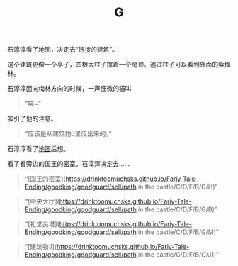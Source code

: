 ﻿---
title: G
tags: 新建,模板,
renderNumberedHeading: true
grammar_cjkRuby: true
---
石淳淳看了地图，决定去“链接的建筑”。    

这个建筑更像一个亭子，四根大柱子撑着一个房顶。透过柱子可以看到外面的紫梅林。  

石淳淳面向梅林方向的时候，一声细微的猫叫  

> “喵~”  

吸引了他的注意。  

> “应该是从建筑物J里传出来的。”  

石淳淳看了[地图]()后想。  

看了看旁边的国王的密室，石淳淳决定去……  

> “[国王的密室](https://drinktoomuchsks.github.io/Fariy-Tale-Ending/goodking/goodguard/sell/path in the castle/C/D/F/B/G/H)”  

> “[中央大厅](https://drinktoomuchsks.github.io/Fariy-Tale-Ending/goodking/goodguard/sell/path in the castle/C/D/F/B/G/B)”

> “[礼堂尖塔](https://drinktoomuchsks.github.io/Fariy-Tale-Ending/goodking/goodguard/sell/path in the castle/C/D/F/B/G/M)”

> “[建筑物J](https://drinktoomuchsks.github.io/Fariy-Tale-Ending/goodking/goodguard/sell/path in the castle/C/D/F/B/G/J1)”
